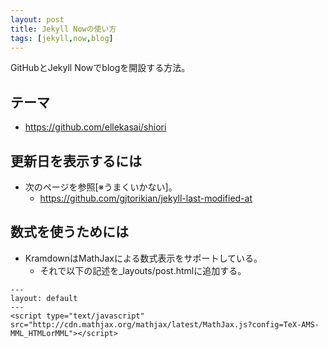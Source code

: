 ```yaml
---
layout: post
title: Jekyll Nowの使い方
tags: [jekyll,now,blog]
---
```

GitHubとJekyll Nowでblogを開設する方法。

## テーマ

- https://github.com/ellekasai/shiori

## 更新日を表示するには

- 次のページを参照[※うまくいかない]。
  - https://github.com/gjtorikian/jekyll-last-modified-at

## 数式を使うためには

- KramdownはMathJaxによる数式表示をサポートしている。
  - それで以下の記述を_layouts/post.htmlに追加する。

```
---
layout: default
---
<script type="text/javascript" src="http://cdn.mathjax.org/mathjax/latest/MathJax.js?config=TeX-AMS-MML_HTMLorMML"></script>
```
